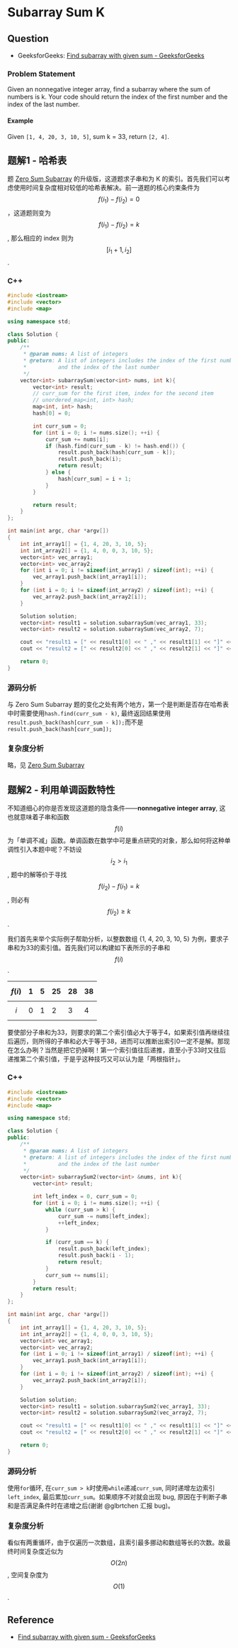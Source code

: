 # Subarray Sum K

## Question

* GeeksforGeeks: [Find subarray with given sum - GeeksforGeeks](http://www.geeksforgeeks.org/find-subarray-with-given-sum/)

### Problem Statement

Given an nonnegative integer array, find a subarray where the sum of numbers is k. Your code should return the index of the first number and the index of the last number.

#### Example

Given `[1, 4, 20, 3, 10, 5]`, sum k = 33, return `[2, 4]`.

## 题解1 - 哈希表

题 [Zero Sum Subarray](http://algorithm.yuanbin.me/zh-hans/integer_array/zero_sum_subarray.html) 的升级版，这道题求子串和为 K 的索引。首先我们可以考虑使用时间复杂度相对较低的哈希表解决。前一道题的核心约束条件为 $$f(i_1) - f(i_2) = 0$$，这道题则变为 $$f(i_1) - f(i_2) = k$$, 那么相应的 index 则为 $$[i_1 + 1, i_2]$$.

### C++

```cpp
#include <iostream>
#include <vector>
#include <map>

using namespace std;

class Solution {
public:
    /**
     * @param nums: A list of integers
     * @return: A list of integers includes the index of the first number
     *          and the index of the last number
     */
    vector<int> subarraySum(vector<int> nums, int k){
        vector<int> result;
        // curr_sum for the first item, index for the second item
        // unordered_map<int, int> hash;
        map<int, int> hash;
        hash[0] = 0;

        int curr_sum = 0;
        for (int i = 0; i != nums.size(); ++i) {
            curr_sum += nums[i];
            if (hash.find(curr_sum - k) != hash.end()) {
                result.push_back(hash[curr_sum - k]);
                result.push_back(i);
                return result;
            } else {
                hash[curr_sum] = i + 1;
            }
        }

        return result;
    }
};

int main(int argc, char *argv[])
{
    int int_array1[] = {1, 4, 20, 3, 10, 5};
    int int_array2[] = {1, 4, 0, 0, 3, 10, 5};
    vector<int> vec_array1;
    vector<int> vec_array2;
    for (int i = 0; i != sizeof(int_array1) / sizeof(int); ++i) {
        vec_array1.push_back(int_array1[i]);
    }
    for (int i = 0; i != sizeof(int_array2) / sizeof(int); ++i) {
        vec_array2.push_back(int_array2[i]);
    }

    Solution solution;
    vector<int> result1 = solution.subarraySum(vec_array1, 33);
    vector<int> result2 = solution.subarraySum(vec_array2, 7);

    cout << "result1 = [" << result1[0] << " ," << result1[1] << "]" << endl;
    cout << "result2 = [" << result2[0] << " ," << result2[1] << "]" << endl;

    return 0;
}
```

### 源码分析

与 Zero Sum Subarray 题的变化之处有两个地方，第一个是判断是否存在哈希表中时需要使用`hash.find(curr_sum - k)`, 最终返回结果使用`result.push_back(hash[curr_sum - k]);`而不是`result.push_back(hash[curr_sum]);`

### 复杂度分析

略，见 [Zero Sum Subarray](http://algorithm.yuanbin.me/zh-hans/integer_array/zero_sum_subarray.html)

## 题解2 - 利用单调函数特性

不知道细心的你是否发现这道题的隐含条件——**nonnegative integer array**, 这也就意味着子串和函数 $$f(i)$$ 为「单调不减」函数。单调函数在数学中可是重点研究的对象，那么如何将这种单调性引入本题中呢？不妨设 $$i_2 > i_1$$, 题中的解等价于寻找 $$f(i_2) - f(i_1) = k$$, 则必有 $$f(i_2) \geq k$$.

我们首先来举个实际例子帮助分析，以整数数组 {1, 4, 20, 3, 10, 5} 为例，要求子串和为33的索引值。首先我们可以构建如下表所示的子串和 $$f(i)$$.

| $$f(i)$$ | 1 | 5 | 25 | 28 | 38 |
| :--- | :--- | :--- | :--- | :--- | :--- |
| $$i$$ | 0 | 1 | 2 | 3 | 4 |

要使部分子串和为33，则要求的第二个索引值必大于等于4，如果索引值再继续往后遍历，则所得的子串和必大于等于38，进而可以推断出索引0一定不是解。那现在怎么办咧？当然是把它扔掉啊！第一个索引值往后递推，直至小于33时又往后递推第二个索引值，于是乎这种技巧又可以认为是「两根指针」。

### C++

```cpp
#include <iostream>
#include <vector>
#include <map>

using namespace std;

class Solution {
public:
    /**
     * @param nums: A list of integers
     * @return: A list of integers includes the index of the first number
     *          and the index of the last number
     */
    vector<int> subarraySum2(vector<int> &nums, int k){
        vector<int> result;

        int left_index = 0, curr_sum = 0;
        for (int i = 0; i != nums.size(); ++i) {
            while (curr_sum > k) {
                curr_sum -= nums[left_index];
                ++left_index;
            }

            if (curr_sum == k) {
                result.push_back(left_index);
                result.push_back(i - 1);
                return result;
            }
            curr_sum += nums[i];
        }
        return result;
    }
};

int main(int argc, char *argv[])
{
    int int_array1[] = {1, 4, 20, 3, 10, 5};
    int int_array2[] = {1, 4, 0, 0, 3, 10, 5};
    vector<int> vec_array1;
    vector<int> vec_array2;
    for (int i = 0; i != sizeof(int_array1) / sizeof(int); ++i) {
        vec_array1.push_back(int_array1[i]);
    }
    for (int i = 0; i != sizeof(int_array2) / sizeof(int); ++i) {
        vec_array2.push_back(int_array2[i]);
    }

    Solution solution;
    vector<int> result1 = solution.subarraySum2(vec_array1, 33);
    vector<int> result2 = solution.subarraySum2(vec_array2, 7);

    cout << "result1 = [" << result1[0] << " ," << result1[1] << "]" << endl;
    cout << "result2 = [" << result2[0] << " ," << result2[1] << "]" << endl;

    return 0;
}
```

### 源码分析

使用`for`循环, 在`curr_sum > k`时使用`while`递减`curr_sum`, 同时递增左边索引`left_index`, 最后累加`curr_sum`。如果顺序不对就会出现 bug, 原因在于判断子串和是否满足条件时在递增之后\(谢谢 @glbrtchen 汇报 bug\)。

### 复杂度分析

看似有两重循环，由于仅遍历一次数组，且索引最多挪动和数组等长的次数。故最终时间复杂度近似为 $$O(2n)$$, 空间复杂度为 $$O(1)$$.

## Reference

* [Find subarray with given sum - GeeksforGeeks](http://www.geeksforgeeks.org/find-subarray-with-given-sum/)

